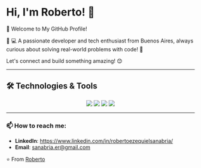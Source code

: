 # Hi, I'm Roberto! 👋 
🚀 Welcome to My GitHub Profile!

📍 💻 A passionate developer and tech enthusiast from Buenos Aires, always curious about solving real-world problems with code! 🚀

Let's connect and build something amazing! 😊  

---

## 🛠️ Technologies & Tools

<p align="center">
  <!-- Lenguajes y Frameworks principales -->
  <img src="https://skillicons.dev/icons?i=python,java,js,php,dotnet" />
  
  <!-- Desarrollo Web & Cloud -->
  <img src="https://skillicons.dev/icons?i=html,css,bootstrap,flask,azure,firebase" />
  
  <!-- Bases de Datos y Herramientas Dev -->
  <img src="https://skillicons.dev/icons?i=mongodb,mysql,github,postman,visualstudio,androidstudio" />
  
  <!-- Otros esenciales -->
  <img src="https://skillicons.dev/icons?i=linux,figma,slack" />
</p>

---

### 📫 How to reach me:
- **LinkedIn**: https://www.linkedin.com/in/robertoezequielsanabria/
- **Email**: sanabria.er@gmail.com


⭐️ From [Roberto](https://github.com/robsanabria/robsanabria/)
